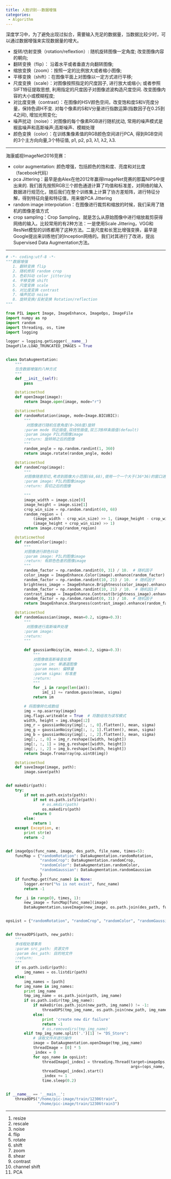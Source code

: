 ```yaml
---
title: 人脸识别--数据增强
categories:
 - Algorithm
---
```




​	深度学习中，为了避免出现过拟合，需要输入充足的数据量，当数据比较少时，可以通过数据增强来实现数据量的增大。

- 旋转/仿射变换（rotation/reflextion）: 随机旋转图像一定角度; 改变图像内容的朝向;
- 翻转变换（flip）： 沿着水平或者垂直方向翻转图像;
- 缩放变换（zoom）：按照一定的比例放大或者缩小图像;
- 平移变换（shift）：在图像平面上对图像以一定方式进行平移;
- 尺度变换（scale）：对图像按照指定的尺度因子, 进行放大或缩小; 或者参照SIFT特征提取思想, 利用指定的尺度因子对图像滤波构造尺度空间. 改变图像内容的大小或模糊程度;
- 对比度变换（contrast）：在图像的HSV颜色空间，改变饱和度S和V亮度分量，保持色调H不变. 对每个像素的S和V分量进行指数运算(指数因子在0.25到4之间), 增加光照变化;
- 噪声扰动（noise）：对图像的每个像素RGB进行随机扰动, 常用的噪声模式是椒盐噪声和高斯噪声;高斯噪声、模糊处理
- 颜色变换（color）：在训练集像素值的RGB颜色空间进行PCA, 得到RGB空间的3个主方向向量,3个特征值, p1, p2, p3, λ1, λ2, λ3.

------------------------------------------------------------------------------------------------------------------------------------------

海康威视ImageNet2016竞赛：

- color augmentation: 颜色增强，包括颜色的饱和度、亮度和对比度（facebook代码）
- pca Jittering：最早是由Alex在他2012年赢得ImageNet竞赛的那篇NIPS中提出来的. 我们首先按照RGB三个颜色通道计算了均值和标准差，对网络的输入数据进行规范化，随后我们在整个训练集上计算了协方差矩阵，进行特征分解，得到特征向量和特征值，用来做PCA Jittering
- random image interpolation：在图像进行裁剪和缩放的时候，我们采用了随机的图像差值方式
- crop sampling：Crop Sampling，就是怎么从原始图像中进行缩放裁剪获得网络的输入。比较常用的有2种方法：一是使用Scale Jittering，VGG和ResNet模型的训练都用了这种方法。二是尺度和长宽比增强变换，最早是Google提出来训练他们的Inception网络的。我们对其进行了改进，提出Supervised Data Augmentation方法。

---------------------------------------------------------------------------------------------------------------------------------

```python
# -*- coding:utf-8 -*-
"""数据增强
   1. 翻转变换 flip
   2. 随机修剪 random crop
   3. 色彩抖动 color jittering
   4. 平移变换 shift
   5. 尺度变换 scale
   6. 对比度变换 contrast
   7. 噪声扰动 noise
   8. 旋转变换/反射变换 Rotation/reflection
"""

from PIL import Image, ImageEnhance, ImageOps, ImageFile
import numpy as np
import random
import threading, os, time
import logging

logger = logging.getLogger(__name__)
ImageFile.LOAD_TRUNCATED_IMAGES = True


class DataAugmentation:
    """
    包含数据增强的八种方式
    """
    def __init__(self):
        pass

    @staticmethod
    def openImage(image):
        return Image.open(image, mode="r")

    @staticmethod
    def randomRotation(image, mode=Image.BICUBIC):
        """
         对图像进行随机任意角度(0~360度)旋转
        :param mode 邻近插值,双线性插值,双三次B样条插值(default)
        :param image PIL的图像image
        :return: 旋转转之后的图像
        """
        random_angle = np.random.randint(1, 360)
        return image.rotate(random_angle, mode)

    @staticmethod
    def randomCrop(image):
        """
        对图像随意剪切,考虑到图像大小范围(68,68),使用一个一个大于(36*36)的窗口进行截图
        :param image: PIL的图像image
        :return: 剪切之后的图像

        """
        image_width = image.size[0]
        image_height = image.size[1]
        crop_win_size = np.random.randint(40, 68)
        random_region = (
            (image_width - crop_win_size) >> 1, (image_height - crop_win_size) >> 1, (image_width + crop_win_size) >> 1,
            (image_height + crop_win_size) >> 1)
        return image.crop(random_region)

    @staticmethod
    def randomColor(image):
        """
        对图像进行颜色抖动
        :param image: PIL的图像image
        :return: 有颜色色差的图像image
        """
        random_factor = np.random.randint(0, 31) / 10.  # 随机因子
        color_image = ImageEnhance.Color(image).enhance(random_factor)  # 调整图像的饱和度
        random_factor = np.random.randint(10, 21) / 10.  # 随机因子
        brightness_image = ImageEnhance.Brightness(color_image).enhance(random_factor)  # 调整图像的亮度
        random_factor = np.random.randint(10, 21) / 10.  # 随机因1子
        contrast_image = ImageEnhance.Contrast(brightness_image).enhance(random_factor)  # 调整图像对比度
        random_factor = np.random.randint(0, 31) / 10.  # 随机因子
        return ImageEnhance.Sharpness(contrast_image).enhance(random_factor)  # 调整图像锐度

    @staticmethod
    def randomGaussian(image, mean=0.2, sigma=0.3):
        """
         对图像进行高斯噪声处理
        :param image:
        :return:
        """

        def gaussianNoisy(im, mean=0.2, sigma=0.3):
            """
            对图像做高斯噪音处理
            :param im: 单通道图像
            :param mean: 偏移量
            :param sigma: 标准差
            :return:
            """
            for _i in range(len(im)):
                im[_i] += random.gauss(mean, sigma)
            return im

        # 将图像转化成数组
        img = np.asarray(image)
        img.flags.writeable = True  # 将数组改为读写模式
        width, height = img.shape[:2]
        img_r = gaussianNoisy(img[:, :, 0].flatten(), mean, sigma)
        img_g = gaussianNoisy(img[:, :, 1].flatten(), mean, sigma)
        img_b = gaussianNoisy(img[:, :, 2].flatten(), mean, sigma)
        img[:, :, 0] = img_r.reshape([width, height])
        img[:, :, 1] = img_g.reshape([width, height])
        img[:, :, 2] = img_b.reshape([width, height])
        return Image.fromarray(np.uint8(img))

    @staticmethod
    def saveImage(image, path):
        image.save(path)


def makeDir(path):
    try:
        if not os.path.exists(path):
            if not os.path.isfile(path):
                # os.mkdir(path)
                os.makedirs(path)
            return 0
        else:
            return 1
    except Exception, e:
        print str(e)
        return -2


def imageOps(func_name, image, des_path, file_name, times=5):
    funcMap = {"randomRotation": DataAugmentation.randomRotation,
               "randomCrop": DataAugmentation.randomCrop,
               "randomColor": DataAugmentation.randomColor,
               "randomGaussian": DataAugmentation.randomGaussian
               }
    if funcMap.get(func_name) is None:
        logger.error("%s is not exist", func_name)
        return -1

    for _i in range(0, times, 1):
        new_image = funcMap[func_name](image)
        DataAugmentation.saveImage(new_image, os.path.join(des_path, func_name + str(_i) + file_name))


opsList = {"randomRotation", "randomCrop", "randomColor", "randomGaussian"}


def threadOPS(path, new_path):
    """
    多线程处理事务
    :param src_path: 资源文件
    :param des_path: 目的地文件
    :return:
    """
    if os.path.isdir(path):
        img_names = os.listdir(path)
    else:
        img_names = [path]
    for img_name in img_names:
        print img_name
        tmp_img_name = os.path.join(path, img_name)
        if os.path.isdir(tmp_img_name):
            if makeDir(os.path.join(new_path, img_name)) != -1:
                threadOPS(tmp_img_name, os.path.join(new_path, img_name))
            else:
                print 'create new dir failure'
                return -1
                # os.removedirs(tmp_img_name)
        elif tmp_img_name.split('.')[1] != "DS_Store":
            # 读取文件并进行操作
            image = DataAugmentation.openImage(tmp_img_name)
            threadImage = [0] * 5
            _index = 0
            for ops_name in opsList:
                threadImage[_index] = threading.Thread(target=imageOps,
                                                       args=(ops_name, image, new_path, img_name,))
                threadImage[_index].start()
                _index += 1
                time.sleep(0.2)


if __name__ == '__main__':
    threadOPS("/home/pic-image/train/12306train",
              "/home/pic-image/train/12306train3")
```

------------------------------------------------

1. resize
2. rescale
3. noise
4. flip
5. rotate
6. shift
7. zoom
8. shear
9. contrast
10. channel shift
11. PCA

